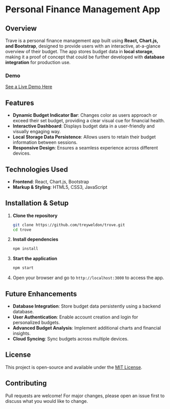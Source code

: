 # Personal Finance Management App

## Overview
Trave is a personal finance management app built using **React, Chart.js, and Bootstrap**, designed to provide users with an interactive, at-a-glance overview of their budget. The app stores budget data in **local storage**, making it a proof of concept that could be further developed with **database integration** for production use.

### Demo
[See a Live Demo Here](https://treyweldon.github.io/Trove/)  

## Features
- **Dynamic Budget Indicator Bar**: Changes color as users approach or exceed their set budget, providing a clear visual cue for financial health.
- **Interactive Dashboard**: Displays budget data in a user-friendly and visually engaging way.
- **Local Storage Data Persistence**: Allows users to retain their budget information between sessions.
- **Responsive Design**: Ensures a seamless experience across different devices.

## Technologies Used
- **Frontend**: React, Chart.js, Bootstrap
- **Markup & Styling**: HTML5, CSS3, JavaScript

## Installation & Setup
1. **Clone the repository**
   ```sh
   git clone https://github.com/treyweldon/trove.git
   cd trove
   ```
2. **Install dependencies**
   ```sh
   npm install
   ```
3. **Start the application**
   ```sh
   npm start
   ```
4. Open your browser and go to `http://localhost:3000` to access the app.

## Future Enhancements
- **Database Integration**: Store budget data persistently using a backend database.
- **User Authentication**: Enable account creation and login for personalized budgets.
- **Advanced Budget Analysis**: Implement additional charts and financial insights.
- **Cloud Syncing**: Sync budgets across multiple devices.

## License
This project is open-source and available under the [MIT License](LICENSE).

## Contributing
Pull requests are welcome! For major changes, please open an issue first to discuss what you would like to change.

